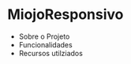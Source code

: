 # MiojoResponsivo
<ul>
  <li>Sobre o Projeto</li>
  <li>Funcionalidades</li>
  <li>Recursos utilziados</li>
</ul>

